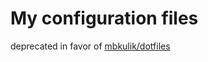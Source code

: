 # My configuration files

deprecated in favor of [mbkulik/dotfiles](http://github.com/mbkulik/dotfiles)
